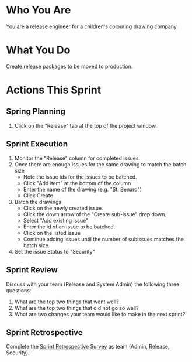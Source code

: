# Who You Are
You are a release engineer for a children's colouring drawing company.

# What You Do
Create release packages to be moved to production.

# Actions This Sprint
## Spring Planning
1. Click on the "Release" tab at the top of the project window.

## Sprint Execution
1. Monitor the "Release" column for completed issues.
1. Once there are enough issues for the same drawing to match the batch size
   - Note the issue ids for the issues to be batched.
   - Click "Add item" at the bottom of the column
   - Enter the name of the drawing (e.g. "St. Benard")
   - Click Create
1. Batch the drawings
   - Click on the newly created issue.
   - Click the down arrow of the "Create sub-issue" drop down.
   - Select "Add existing issue"
   - Enter the id of an issue to be batched.
   - Click on the listed issue
   - Continue adding issues until the number of subissues matches the batch size.
1. Set the issue Status to "Security"

## Sprint Review
Discuss with your team (Release and System Admin) the following three questions:
1. What are the top two things that went well?
1. What are the top two things that did not go so well?
1. What are two changes your team would like to make in the next sprint?

## Sprint Retrospective
Complete the [Sprint Retrospective Survey](https://uleth.qualtrics.com/jfe/form/SV_8rkRs9SYq0ddBt4) as team (Admin, Release, Security).
